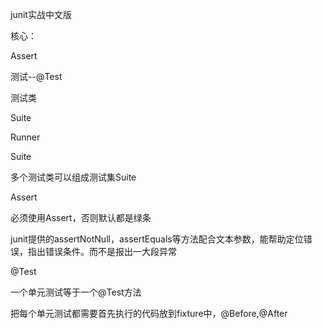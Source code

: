 ﻿junit实战中文版


核心：
Assert
测试--@Test
测试类
Suite
Runner




Suite

多个测试类可以组成测试集Suite


Assert
必须使用Assert，否则默认都是绿条
junit提供的assertNotNull，assertEquals等方法配合文本参数，能帮助定位错误，指出错误条件。而不是报出一大段异常


@Test
一个单元测试等于一个@Test方法



把每个单元测试都需要首先执行的代码放到fixture中，@Before,@After